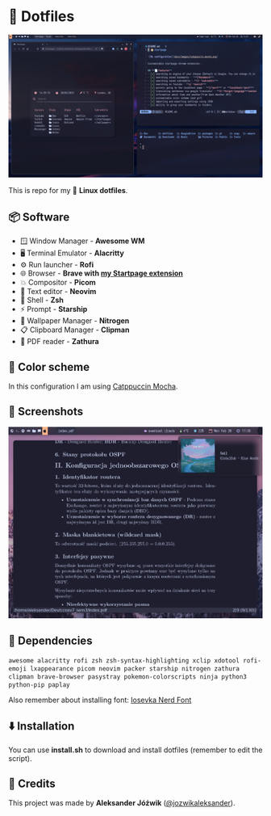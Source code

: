# 📁  Dotfiles

![Main screenshot](docs/screenshot_1.png)

This is repo for my 🐧 **Linux dotfiles**.

## 📦 Software

- 🪟  Window Manager - **Awesome WM**
- 🖥  Terminal Emulator - **Alacritty**
- ⚙   Run launcher - **Rofi**
- 🌐  Browser - **Brave with [my Startpage extension](https://github.com/jozwikaleksander/startpage)**
- 💥  Compositor - **Picom**
- 📃  Text editor - **Neovim**
- 🐚  Shell - **Zsh**
- ⚡  Prompt - **Starship**
- 🌆  Wallpaper Manager - **Nitrogen**
- 📋  Clipboard Manager - **Clipman**
- 📜  PDF reader - **Zathura**

## 🎨 Color scheme
In this configuration I am using [Catppuccin Mocha](https://github.com/catppuccin/catppuccin).

## 📸 Screenshots

![Second monitor](docs/screenshot_2.png)

## 🧰 Dependencies

    awesome alacritty rofi zsh zsh-syntax-highlighting xclip xdotool rofi-emoji lxappearance picom neovim packer starship nitrogen zathura clipman brave-browser pasystray pokemon-colorscripts ninja python3 python-pip paplay

Also remember about installing font: [Iosevka Nerd Font](https://github.com/ryanoasis/nerd-fonts/releases/download/v2.3.3/Iosevka.zip)

## ⬇️  Installation

You can use **install.sh** to download and install dotfiles (remember to edit the script).

## 👤 Credits
This project was made by **Aleksander Jóźwik** ([@jozwikaleksander](https://github.com/jozwikaleksander)).
